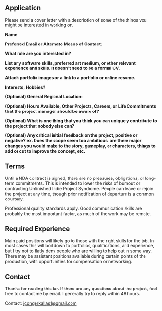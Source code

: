 ## Application
Please send a cover letter with a description of some of the things you might be interested in working on. 


**Name:**

**Preferred Email or Alternate Means of Contact:**

**What role are you interested in?**

**List any software skills, preferred art medium, or other relevant experience and skills.  It doesn't need to be a formal CV.**

**Attach portfolio images or a link to a portfolio or online resume.**

**Interests, Hobbies?**

**(Optional) General Regional Location:**

**(Optional) Hours Available, Other Projects, Careers, or Life Commitments that the project manager should be aware of?**

**(Optional) What is one thing that you think you can uniquely contribute to the project that nobody else can?**

**(Optional) Any critical initial feedback on the project, positive or negative?  ex. Does the scope seem too ambitious, are there major changes you would make to the story, gameplay, or characters, things to add or cut to improve the concept, etc.**

## Terms

Until a NDA contract is signed, there are no pressures, obligations, or long-term commitments. This is intended to lower the risks of burnout or contracting Unfinished Indie Project Syndrome.  People can leave or rejoin the project at any time, though prior notification of departure is a common courtesy.

Professional quality standards apply.  Good communication skills are probably the most important factor, as much of the work may be remote.

## Required Experience

Main paid positions will likely go to those with the right skills for the job.  In most cases this will boil down to portfolios, qualifications, and experience, but I try not to flatly deny people who are willing to help out in some way.  There may be assistant positions available during certain points of the production, with opportunities for compensation or networking.


## Contact
Thanks for reading this far.  If there are any questions about the project, feel free to contact me by email.  I generally try to reply within 48 hours.

Contact: jcongerkallas1@gmail.com


